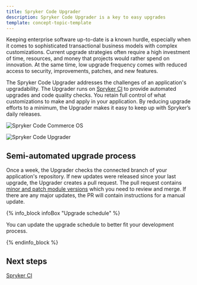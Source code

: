```yaml
---
title: Spryker Code Upgrader
description: Spryker Code Upgrader is a key to easy upgrades
template: concept-topic-template
---
```


Keeping enterprise software up-to-date is a known hurdle, especially when it comes to sophisticated transactional business models with complex customizations. Current upgrade strategies often require a high investment of time, resources, and money that projects would rather spend on innovation. At the same time, low upgrade frequency comes with reduced access to security, improvements, patches, and new features.

The Spryker Code Upgrader addresses the challenges of an application's upgradability. The Upgrader runs on [Spryker CI](/docs/paas-plus/dev/spryker-ci.html) to provide automated upgrades and code quality checks. You retain full control of what customizations to make and apply in your application. By reducing upgrade efforts to a minimum, the Upgrader makes it easy to keep up with Spryker’s daily releases.

![Spryker Code Commerce OS](https://spryker.s3.eu-central-1.amazonaws.com/docs/paas%2B/dev/spryker-code-upgrader.md/spryker-code-commerce-os.png)

![Spryker Code Upgrader](https://spryker.s3.eu-central-1.amazonaws.com/docs/paas%2B/dev/spryker-code-upgrader.md/spryker-code-upgrader.png)

## Semi-automated upgrade process

Once a week, the Upgrader checks the connected branch of your application's repository. If new updates were released since your last upgrade, the Upgrader creates a pull request. The pull request contains [minor and patch module versions](/docs/scos/dev/architecture/module-api/semantic-versioning-major-vs.-minor-vs.-patch-release.html) which you need to review and merge. If there are any major updates, the PR will contain instructions for a manual update.

{% info_block infoBox "Upgrade schedule" %}

You can update the upgrade schedule to better fit your development process.

{% endinfo_block %}


## Next steps

[Spryker CI](/docs/paas-plus/dev/spryker-ci.html)

